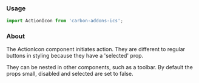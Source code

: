 ### Usage

```js
import ActionIcon from 'carbon-addons-ics';
```

### About

The ActionIcon component initiates action. They are different to regular buttons in styling because they have a 'selected' prop. 

They can be nested in other components, such as a toolbar. By default the props small, disabled and selected are set to false.
    
